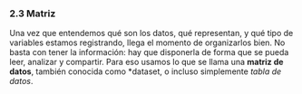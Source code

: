 ### 2.3 Matriz

Una vez que entendemos qué son los datos, qué representan, y qué tipo de variables estamos registrando, llega el momento de organizarlos bien. No basta con tener la información: hay que disponerla de forma que se pueda leer, analizar y compartir. Para eso usamos lo que se llama una **matriz de datos**, también conocida como *dataset, o incluso simplemente *tabla de datos*.

